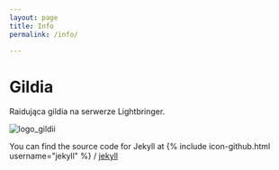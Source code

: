 ```yaml
---
layout: page
title: Info
permalink: /info/

---
```



# Gildia
Raidująca gildia na serwerze Lightbringer.

![logo_gildii](https://s-media-cache-ak0.pinimg.com/736x/3d/45/bd/3d45bd545a26e550a3a301dcbaa8a379.jpg)


You can find the source code for Jekyll at
{% include icon-github.html username="jekyll" %} /
[jekyll](https://github.com/jekyll/jekyll)
